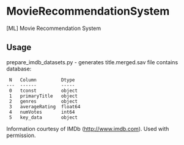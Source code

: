 # MovieRecommendationSystem
[ML] Movie Recommendation System

## Usage
prepare_imdb_datasets.py - generates title.merged.sav file contains database:
```
 N   Column         Dtype  
---  ------         -----  
 0   tconst         object 
 1   primaryTitle   object 
 2   genres         object 
 3   averageRating  float64
 4   numVotes       int64  
 5   key_data       object  
```


Information courtesy of IMDb (http://www.imdb.com). Used with permission.
